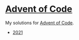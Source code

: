 # [Advent of Code](https://adventofcode.com/)

My solutions for [Advent of Code](https://adventofcode.com).

* [2021](2021/)

